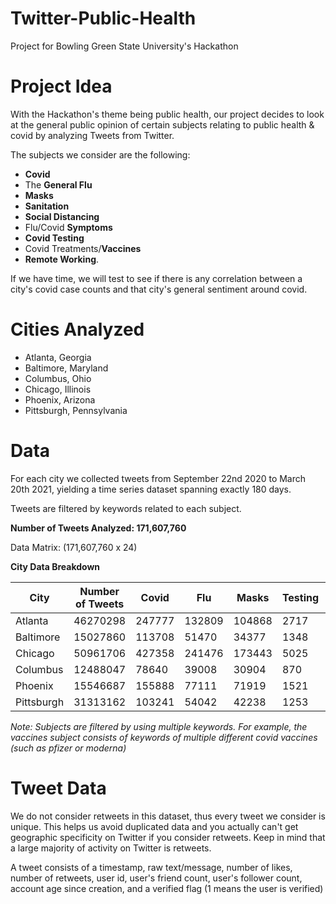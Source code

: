 # Twitter-Public-Health
Project for Bowling Green State University's Hackathon

# Project Idea

With the Hackathon's theme being public health, our project decides to look at the general public opinion of certain subjects relating to public health & covid by analyzing Tweets from Twitter. 

The subjects we consider are the following:
* **Covid**
* The **General Flu**
* **Masks**
* **Sanitation**
* **Social Distancing**
* Flu/Covid **Symptoms**
* **Covid Testing**
* Covid Treatments/**Vaccines**
* **Remote Working**.

If we have time, we will test to see if there is any correlation between a city's covid case counts and that city's general sentiment around covid.  

# Cities Analyzed

* Atlanta, Georgia
* Baltimore, Maryland
* Columbus, Ohio
* Chicago, Illinois
* Phoenix, Arizona
* Pittsburgh, Pennsylvania

# Data 

For each city we collected tweets from September 22nd 2020 to March 20th 2021, yielding a time series dataset spanning exactly 180 days.

Tweets are filtered by keywords related to each subject.

**Number of Tweets Analyzed: 171,607,760** 

Data Matrix: (171,607,760 x 24)

**City Data Breakdown**

| City       | Number of Tweets        | Covid  | Flu    | Masks  | Testing | Treatments | Sanitizing | Social Distancing | Symptoms | Working |
|------------|----------|--------|--------|--------|---------|------------|------------|-------------------|----------|---------|
| Atlanta    | 46270298 | 247777 | 132809 | 104868 | 2717    | 89060      | 13421      | 37080             | 16079    | 36182   |
| Baltimore  | 15027860 | 113708 | 51470  | 34377  | 1348    | 44168      | 4438       | 12905             | 6043     | 13957   |
| Chicago    | 50961706 | 427358 | 241476 | 173443 | 5025    | 167405     | 20035      | 65520             | 24800    | 67424   |
| Columbus   | 12488047 | 78640  | 39008  | 30904  | 870     | 27396      | 2864       | 10320             | 3958     | 8898    |
| Phoenix    | 15546687 | 155888 | 77111  | 71919  | 1521    | 51626      | 6235       | 22260             | 7601     | 18183   |
| Pittsburgh | 31313162 | 103241 | 54042  | 42238  | 1253    | 38796      | 3949       | 14473             | 5482     | 12014   |

*Note: Subjects are filtered by using multiple keywords. For example, the vaccines subject consists of keywords of multiple different covid vaccines (such as pfizer or moderna)*

# Tweet Data

We do not consider retweets in this dataset, thus every tweet we consider is unique. This helps us avoid duplicated data and you actually can't get geographic specificity on Twitter if you consider retweets. Keep in mind that a large majority of activity on Twitter is retweets.

A tweet consists of a timestamp, raw text/message, number of likes, number of retweets, user id, user's friend count, user's follower count, account age since creation, and a verified flag (1 means the user is verified)

